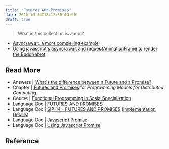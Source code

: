 ```yaml
---
title: "Futures And Promises"
date: 2020-10-04T18:12:30-04:00
draft: true
---
```


> What is this collection is about?

- [Async/await, a more compelling example](https://ricaud.me/blog/post/2017/10/Async/await%2C-a-more-compelling-example)
- [Using javascript's async/await and requestAnimationFrame to render the Buddhabrot](http://www.albertlobo.com/fractals/async-await-requestanimationframe-buddhabrot)
## Read More

- Answers | [What's the difference between a Future and a Promise?](https://stackoverflow.com/questions/14541975/whats-the-difference-between-a-future-and-a-promise)
- Chapter | [Futures and Promises](http://dist-prog-book.com/chapter/2/futures.html) for *Programming Models for Distributed Computing*.
- Course | [Functional Programming in Scala Specialization](https://www.coursera.org/specializations/scala#courses)
- Language Doc | [FUTURES AND PROMISES](https://docs.scala-lang.org/overviews/core/futures.html)
- Language Doc | [SIP-14 - FUTURES AND PROMISES](https://docs.scala-lang.org/sips/futures-promises.html) ([Implementation Details](https://github.com/phaller/scala/tree/execution-context/src/library/scala/concurrent))
- Language Doc | [Javascript Promise](https://developer.mozilla.org/en-US/docs/Web/JavaScript/Reference/Global_Objects/Promise)
- Language Doc | [Using Javascript Promise](https://developer.mozilla.org/en-US/docs/Web/JavaScript/Guide/Using_promises)
## Reference
